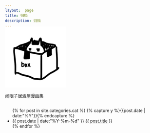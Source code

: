 ```yaml
---
layout:  page
title: 归档
description: 归档
---
```

<div class="posts home" style="margin-top: -20px">
    <div class="content indeximg">
        <p class="center">
            <a href="/archive" style="border-bottom: 0px">
            <img src="/images/cat.png" style="width:200px; height:200px" />
            </a>
        </p>
        <p class="center">闹眼子居酒屋漫画集</p>
    </div>
</div>

<ul class="archive" style="margin-top: 30px">
{% for post in site.categories.cat %}
  {% capture y %}{{post.date | date:"%Y"}}{% endcapture %}
  <li class="item">
    <time datetime="{{ post.date | date:"%Y-%m-%d" }}">{{ post.date | date:"%Y-%m-%d" }}</time>
    <a href="{{ post.url }}" title="{{ post.title }}">{{ post.title }}</a>
  </li>
{% endfor %}
</ul>